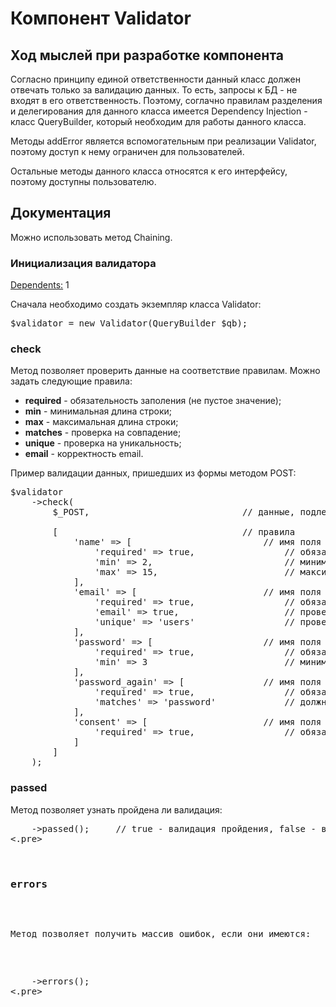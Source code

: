 <h1>Компонент Validator</h1>


<h2>Ход мыслей при разработке компонента</h2>

<p>Согласно принципу единой ответственности данный класс должен отвечать только за валидацию данных. То есть, запросы к БД - не входят в его ответственность. Поэтому, соглачно правилам разделения и делегирования для данного класса имеется Dependency Injection - класс QueryBuilder, который необходим для работы данного класса.</p>

<p>Методы addError является вспомогательным при реализации Validator, поэтому доступ к нему ограничен для пользователей.</p>

<p>Остальные методы данного класса относятся к его интерфейсу, поэтому доступны пользователю.</p>


<h2>Документация</h2>

<p>Можно использовать метод Chaining.</p>

<h3>Инициализация валидатора</h3>

<p><a href="https://github.com/gepard456/exam3/tree/master/QueryBuilder">Dependents:</a> 1</p>
<p>Сначала необходимо создать экземпляр класса Validator:</p>

<pre>$validator = new Validator(QueryBuilder $qb);</pre>


<h3>check</h3>

<p>Метод позволяет проверить данные на соответствие правилам. Можно задать следующие правила:</p>

<ul>
    <li><b>required</b> - обязательность заполения (не пустое значение);</li>
    <li><b>min</b> - минимальная длина строки;</li>
    <li><b>max</b> - максимальная длина строки;</li>
    <li><b>matches</b> - проверка на совпадение;</li>
    <li><b>unique</b> - проверка на уникальность;</li>
    <li><b>email</b> - корректность email.</li>
</ul>

<p>Пример валидации данных, пришедших из формы методом POST:</p>

<pre>
$validator
    ->check(
        $_POST,                             <span class="pl-c">// данные, подлежащие валидации</span>
        
        [                                   <span class="pl-c">// правила</span>
            'name' => [                         <span class="pl-c">// имя поля</span>
                'required' => true,                 <span class="pl-c">// обязательно</span>
                'min' => 2,                         <span class="pl-c">// минимальная длина</span>
                'max' => 15,                        <span class="pl-c">// максимальная длина</span>
            ],
            'email' => [                        <span class="pl-c">// имя поля</span>
                'required' => true,                 <span class="pl-c">// обязательно</span>
                'email' => true,                    <span class="pl-c">// проверка корректности email</span>
                'unique' => 'users'                 <span class="pl-c">// проверка на уникальности в таблице users</span>
            ],
            'password' => [                     <span class="pl-c">// имя поля</span>
                'required' => true,                 <span class="pl-c">// обязательно</span>
                'min' => 3                          <span class="pl-c">// минимальная длина</span>
            ],
            'password_again' => [               <span class="pl-c">// имя поля</span>
                'required' => true,                 <span class="pl-c">// обязательно</span>
                'matches' => 'password'             <span class="pl-c">// должно совпадать с полем password</span>
            ],
            'consent' => [                      <span class="pl-c">// имя поля</span>
                'required' => true,                 <span class="pl-c">// обязательно</span>
            ]
        ]
    );
</pre>


<h3>passed</h3>

<p>Метод позволяет узнать пройдена ли валидация:</p>

<pre>
    ->passed();     <span class="pl-c">// true - валидация пройдения, false - валидация не пройдена</span>
<.pre>


<h3>errors</h3>

<p>Метод позволяет получить массив ошибок, если они имеются:</p>

<pre>
    ->errors();
<.pre>